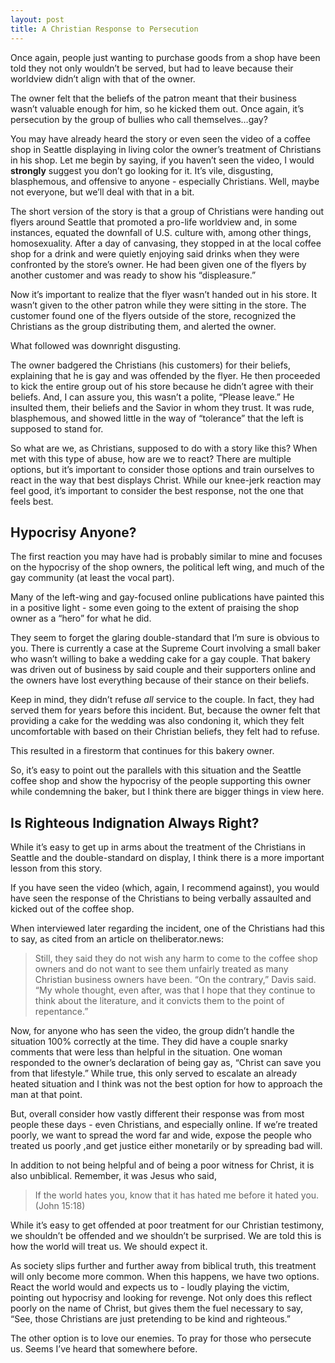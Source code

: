 ```yaml
---
layout: post
title: A Christian Response to Persecution
---
```



Once again, people just wanting to purchase goods from a shop have been told they not only wouldn’t be served, but had to leave because their worldview didn’t align with that of the owner.

The owner felt that the beliefs of the patron meant that their business wasn’t valuable enough for him, so he kicked them out. Once again, it’s persecution by the group of bullies who call themselves…gay?

You may have already heard the story or even seen the video of a coffee shop in Seattle displaying in living color the owner’s treatment of Christians in his shop. Let me begin by saying, if you haven’t seen the video, I would **strongly** suggest you don’t go looking for it. It’s vile, disgusting, blasphemous, and offensive to anyone - especially Christians. Well, maybe not everyone, but we’ll deal with that in a bit.

The short version of the story is that a group of Christians were handing out flyers around Seattle that promoted a pro-life worldview and, in some instances, equated the downfall of U.S. culture with, among other things, homosexuality. After a day of canvasing, they stopped in at the local coffee shop for a drink and were quietly enjoying said drinks when they were confronted by the store’s owner. He had been given one of the flyers by another customer and was ready to show his “displeasure.” 

Now it’s important to realize that the flyer wasn’t handed out in his store. It wasn’t given to the other patron while they were sitting in the store. The customer found one of the flyers outside of the store, recognized the Christians as the group distributing them, and alerted the owner.

What followed was downright disgusting.

The owner badgered the Christians (his customers) for their beliefs, explaining that he is gay and was offended by the flyer. He then proceeded to kick the entire group out of his store because he didn’t agree with their beliefs. And, I can assure you, this wasn’t a polite, “Please leave.” He insulted them, their beliefs and the Savior in whom they trust. It was rude, blasphemous, and showed little in the way of “tolerance” that the left is supposed to stand for.

So what are we, as Christians, supposed to do with a story like this? When met with this type of abuse, how are we to react? There are multiple options, but it’s important to consider those options and train ourselves to react in the way that best displays Christ. While our knee-jerk reaction may feel good, it’s important to consider the best response, not the one that feels best.

## Hypocrisy Anyone? ##

The first reaction you may have had is probably similar to mine and focuses on the hypocrisy of the shop owners, the political left wing, and much of the gay community (at least the vocal part).

Many of the left-wing and gay-focused online publications have painted this in a positive light - some even going to the extent of praising the shop owner as a “hero” for what he did.

They seem to forget the glaring double-standard that I’m sure is obvious to you. There is currently a case at the Supreme Court involving a small baker who wasn’t willing to bake a wedding cake for a gay couple. That bakery was driven out of business by said couple and their supporters online and the owners have lost everything because of their stance on their beliefs. 

Keep in mind, they didn’t refuse *all* service to the couple. In fact, they had served them for years before this incident. But, because the owner felt that providing a cake for the wedding was also condoning it, which they felt uncomfortable with based on their Christian beliefs, they felt had to refuse. 

This resulted in a firestorm that continues for this bakery owner. 

So, it’s easy to point out the parallels with this situation and the Seattle coffee shop and show the hypocrisy of the people supporting this owner while condemning the baker, but I think there are bigger things in view here.

## Is Righteous Indignation Always Right? ##

While it’s easy to get up in arms about the treatment of the Christians in Seattle and the double-standard on display, I think there is a more important lesson from this story.

If you have seen the video (which, again, I recommend against), you would have seen the response of the Christians to being verbally assaulted and kicked out of the coffee shop.

When interviewed later regarding the incident, one of the Christians had this to say, as cited from an article on theliberator.news: 
> Still, they said they do not wish any harm to come to the coffee shop owners and do not want to see them unfairly treated as many Christian business owners have been.
> “On the contrary,” Davis said. “My whole thought, even after, was that I hope that they continue to think about the literature, and it convicts them to the point of repentance.”

Now, for anyone who has seen the video, the group didn’t handle the situation 100% correctly at the time. They did have a couple snarky comments that were less than helpful in the situation. One woman responded to the owner’s declaration of being gay as, “Christ can save you from that lifestyle.” While true, this only served to escalate an already heated situation and I think was not the best option for how to approach the man at that point.

But, overall consider how vastly different their response was from most people these days - even Christians, and especially online. If we’re treated poorly, we want to spread the word far and wide, expose the people who treated us poorly ,and get justice either monetarily or by spreading bad will. 

In addition to not being helpful and of being a poor witness for Christ, it is also unbiblical. Remember, it was Jesus who said, 
> If the world hates you, know that it has hated me before it hated you. (John 15:18)

While it’s easy to get offended at poor treatment for our Christian testimony, we shouldn’t be offended and we shouldn’t be surprised. We are told this is how the world will treat us. We should expect it. 

As society slips further and further away from biblical truth, this treatment will only become more common. When this happens, we have two options. React the world would and expects us to - loudly playing the victim, pointing out hypocrisy and looking for revenge. Not only does this reflect poorly on the name of Christ, but gives them the fuel necessary to say, “See, those Christians are just pretending to be kind and righteous.”

The other option is to love our enemies. To pray for those who persecute us. Seems I’ve heard that somewhere before.
